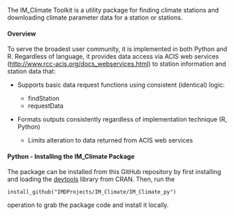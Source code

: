 The IM_Climate Toolkit is a utility package for finding climate stations and downloading climate parameter data for a station or stations.  

#### Overview ####

To serve the broadest user community, it is implemented in both Python and R. Regardless of language, it provides data access via ACIS web services (http://www.rcc-acis.org/docs_webservices.html) to station information and station data that:

+ Supports basic data request functions using consistent (identical) logic:

  * findStation
  * requestData

+ Formats outputs consistently regardless of implementation technique (R, Python)

  * Limits alteration to data returned from ACIS web services


#### Python - Installing the IM_Climate Package ####

The package can be installed from this GitHub repository by first installing and loading the [devtools](https://github.com/hadley/devtools) library from CRAN. Then, run the

```
install_github("IMDProjects/IM_Climate/IM_Climate_py")
```
operation to grab the package code and install it locally. 

